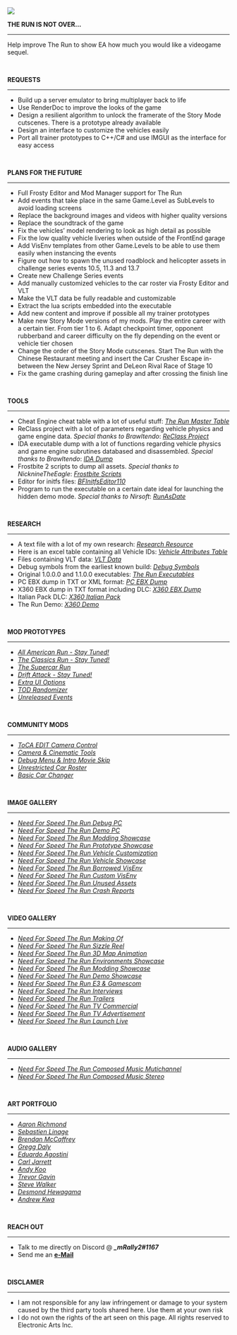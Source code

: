 <img src="https://i.imgur.com/dAMl846.jpg">
<div class="rich-text">
   <p><strong>THE RUN IS NOT OVER...</strong></p>
   <hr>
   <p>Help improve The Run to show EA how much you would like a videogame sequel.</p>
   <p><br></p>
   <p><strong>REQUESTS</strong></p>
   <hr>
   <ul>
      <li>Build up a server emulator to bring multiplayer back to life</li>
      <li>Use RenderDoc to improve the looks of the game</li>
      <li>Design a resilient algorithm to unlock the framerate of the Story Mode cutscenes. There is a prototype already available</li>
      <li>Design an interface to customize the vehicles easily</li>
      <li>Port all trainer prototypes to C++/C# and use IMGUI as the interface for easy access</li>
   </ul>
   <p><br></p>
   <p><strong>PLANS FOR THE FUTURE</strong></p>
   <hr>
   <ul>
      <li>Full Frosty Editor and Mod Manager support for The Run</li>
      <li>Add events that take place in the same Game.Level as SubLevels to avoid loading screens</li>
      <li>Replace the background images and videos with higher quality versions</li>
      <li>Replace the soundtrack of the game</li>
      <li>Fix the vehicles’ model rendering to look as high detail as possible</li>
      <li>Fix the low quality vehicle liveries when outside of the FrontEnd garage</li>
      <li>Add VisEnv templates from other Game.Levels to be able to use them easily when instancing the events</li>
      <li>Figure out how to spawn the unused roadblock and helicopter assets in challenge series events 10.5, 11.3 and 13.7</li>
      <li>Create new Challenge Series events</li>
      <li>Add manually customized vehicles to the car roster via Frosty Editor and VLT</li>
      <li>Make the VLT data be fully readable and customizable</li>
      <li>Extract the lua scripts embedded into the executable</li>
      <li>Add new content and improve if possible all my trainer prototypes</li>
      <li>Make new Story Mode versions of my mods. Play the entire career with a certain tier. From tier 1 to 6. Adapt checkpoint timer, opponent rubberband and career difficulty on the fly depending on the event or vehicle tier chosen</li>
      <li>Change the order of the Story Mode cutscenes. Start The Run with the Chinese Restaurant meeting and insert the Car Crusher Escape in-between the New Jersey Sprint and DeLeon Rival Race of Stage 10</li>
      <li>Fix the game crashing during gameplay and after crossing the finish line</li>
   </ul>
   <p><br></p>
   <p><strong>TOOLS</strong></p>
   <hr>
   <ul>
      <li>Cheat Engine cheat table with a lot of useful stuff: <a target="_blank" rel="noopener noreferrer nofollow" href="https://mega.nz/file/pgICXb7Q#IIb7U0wtMN-NmRaddbp-DDrrEWe4KhxznoZdvPvSou4"><em>The Run Master Table</em></a></li>
      <li>ReClass project with a lot of parameters regarding vehicle physics and game engine data. <em>Special thanks to Brawltendo</em>: <a target="_blank" rel="noopener noreferrer nofollow" href="https://mega.nz/file/V5ICBaxJ#iFrfqgGLIYQnmyPUuJ05wdcPU5xLIj-hEnlHi8DuCVE"><em>ReClass Project</em></a></li>
      <li>IDA executable dump with a lot of functions regarding vehicle physics and game engine subrutines databased and disassembled. <em>Special thanks to Brawltendo</em>: <a target="_blank" rel="noopener noreferrer nofollow" href="https://mega.nz/file/d5pmhCQC#jDEstXnBLmOxHqTBulo_IaL_WneC5e3t92SE5uqFylw"><em>IDA Dump</em></a></li>
      <li>Frostbite 2 scripts to dump all assets. <em>Special thanks to NicknineTheEagle</em>: <a target="_blank" rel="noopener noreferrer nofollow" href="https://github.com/NicknineTheEagle/Frostbite-Scripts"><em>Frostbite Scripts</em></a></li>
      <li>Editor for initfs files: <a target="_blank" rel="noopener noreferrer nofollow" href="https://mega.nz/file/Yg4UhYYL#cW8tC4Yab0MbGHWs_aY7c51eSKcJ2IZaE3ZBSjZ7x4I"><em>BFInitfsEditor110</em></a></li>
      <li>Program to run the executable on a certain date ideal for launching the hidden demo mode. <em>Special thanks to Nirsoft</em>: <a target="_blank" rel="noopener noreferrer nofollow" href="https://www.nirsoft.net/utils/run_as_date.html"><em>RunAsDate</em></a></li>
   </ul>
   <p><br></p>
   <p><strong>RESEARCH</strong></p>
   <hr>
      <ul>
      <li>A text file with a lot of my own research: <a target="_blank" rel="noopener noreferrer nofollow" href="https://mega.nz/file/Vhwh0JaB#QS5TP4EOgEledmZHKELXebn2jv494dmstV8dlvnSo2I"><em>Research Resource</em></a></li>
      <li>Here is an excel table containing all Vehicle IDs: <a target="_blank" rel="noopener noreferrer nofollow" href="https://docs.google.com/spreadsheets/d/1PKMQ9pjzXqJNN7dPLvb09Cwpaonbf0m-/edit?usp=sharing&amp;ouid=115565166183456091745&amp;rtpof=true&amp;sd=true"><em>Vehicle Attributes Table</em></a></li>
      <li>Files containing VLT data: <a target="_blank" rel="noopener noreferrer nofollow" href="https://mega.nz/file/E5xlSabJ#_g0C19RXbd3Oc_FmXE4qeim5W0XX1pL2ZVxgoPB9tEg"><em>VLT Data</em></a></li>
      <li>Debug symbols from the earliest known build: <a target="_blank" rel="noopener noreferrer nofollow" href="https://mega.nz/file/ghx1EYhL#dyZHZZLVU7kLAQsz6CrPfLORD_6gt9qKCrJCHy6JQlM"><em>Debug Symbols</em></a></li>
      <li>Original 1.0.0.0 and 1.1.0.0 executables: <a target="_blank" rel="noopener noreferrer nofollow" href="https://mega.nz/file/so510BRC#5l4ckyuPqUc0QEsOGcpDiOanXwyJUymeWUvoE29Q2us"><em>The Run Executables</em></a></li>
      <li>PC EBX dump in TXT or XML format: <a target="_blank" rel="noopener noreferrer nofollow" href="https://mega.nz/file/N0wihAyS#qB8Em0i3RO9N1oKdrQvBL_xsZrDIr5tMFtujDMwmPLA"><em>PC EBX Dump</em></a></li>
      <li>X360 EBX dump in TXT format including DLC: <a target="_blank" rel="noopener noreferrer nofollow" href="https://mega.nz/file/NlhBwShR#XPop9OWiBSPt7N-BhvNI5xTGzMYMq7Bq6_rQI8rfSzk"><em>X360 EBX Dump</em></a></li>
      <li>Italian Pack DLC: <a target="_blank" rel="noopener noreferrer nofollow" href="https://mega.nz/file/RhgVzTLb#B13DwK-BTNE22qXMOd3seL1FCZf1Wj7bKesj1dSUIIU"><em>X360 Italian Pack</em></a></li>
      <li>The Run Demo: <a target="_blank" rel="noopener noreferrer nofollow" href="https://mega.nz/file/E0R3nQZK#ssrizo8-kgO6xZCmm39U7SmiiAQ2HpNm1h1F0Mq9ehs"><em>X360 Demo</em></a></li>
      </ul>
   <p><br></p>
   <p><strong>MOD PROTOTYPES</strong></p>
   <hr>
   <ul>
      <li><a target="_blank" rel="noopener noreferrer nofollow" href="https://github.com/mRally2/AllAmericanRun"><em>All American Run - Stay Tuned!</em></a></li>
      <li><a target="_blank" rel="noopener noreferrer nofollow" href="https://github.com/mRally2/TheClassicsRun"><em>The Classics Run - Stay Tuned!</em></a></li>
      <li><a target="_blank" rel="noopener noreferrer nofollow" href="https://github.com/mRally2/TheSupercarRun"><em>The Supercar Run</em></a></li>
      <li><a target="_blank" rel="noopener noreferrer nofollow" href="https://github.com/mRally2/DriftAttack"><em>Drift Attack - Stay Tuned!</em></a></li>
      <li><a target="_blank" rel="noopener noreferrer nofollow" href="https://github.com/mRally2/ExtraUIOptions"><em>Extra UI Options</em></a></li>
      <li><a target="_blank" rel="noopener noreferrer nofollow" href="https://github.com/mRally2/TODRandomizer"><em>TOD Randomizer</em></a></li>
      <li><a target="_blank" rel="noopener noreferrer nofollow" href="https://github.com/mRally2/UnreleasedEvents"><em>Unreleased Events</em></a></li>
   </ul>
   <p><br></p>
   <p><strong>COMMUNITY MODS</strong></p>
   <hr>
   <ul>
      <li><a target="_blank" rel="noopener noreferrer nofollow" href="http://www.tocaedit.com/2012/08/need-for-speed-run-camera-control.html"><em>ToCA EDIT Camera Control</em></a></li>
      <li><a target="_blank" rel="noopener noreferrer nofollow" href="https://nfsmods.xyz/mod/3472"><em>Camera & Cinematic Tools</em></a></li>
      <li><a target="_blank" rel="noopener noreferrer nofollow" href="https://nfsmods.xyz/mod/3251"><em>Debug Menu & Intro Movie Skip</em></a></li>
      <li><a target="_blank" rel="noopener noreferrer nofollow" href="https://blog.naver.com/PostView.nhn?isHttpsRedirect=true&blogId=ktw051&logNo=10185640112"><em>Unrestricted Car Roster</em></a></li>
      <li><a target="_blank" rel="noopener noreferrer nofollow" href="https://nfsmods.xyz/mod/282"><em>Basic Car Changer</em></a></li>
   </ul>
   <p><br></p>
   <p><strong>IMAGE GALLERY</strong></p>
   <hr>
   <ul>
      <li><a target="_blank" rel="noopener noreferrer nofollow" href="https://imgur.com/a/cPlNhtJ"><em>Need For Speed The Run Debug PC</em></a></li>
      <li><a target="_blank" rel="noopener noreferrer nofollow" href="https://imgur.com/a/SOiSFxy"><em>Need For Speed The Run Demo PC</em></a></li>
      <li><a target="_blank" rel="noopener noreferrer nofollow" href="https://imgur.com/a/9G4YZ8s"><em>Need For Speed The Run Modding Showcase</em></a></li>
      <li><a target="_blank" rel="noopener noreferrer nofollow" href="https://imgur.com/a/XDO2gsI"><em>Need For Speed The Run Prototype Showcase</em></a></li>
      <li><a target="_blank" rel="noopener noreferrer nofollow" href="https://imgur.com/a/WqmNBw1"><em>Need For Speed The Run Vehicle Customization</em></a></li>
      <li><a target="_blank" rel="noopener noreferrer nofollow" href="https://imgur.com/a/mRLN0WU"><em>Need For Speed The Run Vehicle Showcase</em></a></li>
      <li><a target="_blank" rel="noopener noreferrer nofollow" href="https://imgur.com/a/JRwF727"><em>Need For Speed The Run Borrowed VisEnv</em></a></li>
      <li><a target="_blank" rel="noopener noreferrer nofollow" href="https://imgur.com/a/uQtIlye"><em>Need For Speed The Run Custom VisEnv</em></a></li>
      <li><a target="_blank" rel="noopener noreferrer nofollow" href="https://imgur.com/a/5O2WV4w"><em>Need For Speed The Run Unused Assets</em></a></li>
      <li><a target="_blank" rel="noopener noreferrer nofollow" href="https://imgur.com/a/MEwug8p"><em>Need For Speed The Run Crash Reports</em></a></li>
   </ul>
   <p><br></p>
   <p><strong>VIDEO GALLERY</strong></p>
   <hr>
   <ul>
      <li><a target="_blank" rel="noopener noreferrer nofollow" href="https://youtu.be/E2EPTU13f34"><em>Need For Speed The Run Making Of</em></a></li>
      <li><a target="_blank" rel="noopener noreferrer nofollow" href="https://vimeo.com/25533404"><em>Need For Speed The Run Sizzle Reel</em></a></li>
      <li><a target="_blank" rel="noopener noreferrer nofollow" href="https://vimeo.com/37715564"><em>Need For Speed The Run 3D Map Animation</em></a></li>
      <li><a target="_blank" rel="noopener noreferrer nofollow" href="https://vimeo.com/33616977"><em>Need For Speed The Run Environments Showcase</em></a></li>
      <li><a target="_blank" rel="noopener noreferrer nofollow" href="https://youtube.com/playlist?list=PLlY5XyV8TgXVu8K6vbGaWkqa0vKNtt3Xi"><em>Need For Speed The Run Modding Showcase</em></a></li>
      <li><a target="_blank" rel="noopener noreferrer nofollow" href="https://youtu.be/mE6uawWQGqA"><em>Need For Speed The Run Demo Showcase</em></a></li>
      <li><a target="_blank" rel="noopener noreferrer nofollow" href="https://youtube.com/playlist?list=PLlY5XyV8TgXU-2xXHIMOEWpUtiT1v6oN_"><em>Need For Speed The Run E3 & Gamescom</em></a></li>
      <li><a target="_blank" rel="noopener noreferrer nofollow" href="https://youtube.com/playlist?list=PLlY5XyV8TgXVhMJnQpl4zqmosaFqY78UE"><em>Need For Speed The Run Interviews</em></a></li>
      <li><a target="_blank" rel="noopener noreferrer nofollow" href="https://youtube.com/playlist?list=PLlY5XyV8TgXUJhRV2PTQsltzGtL8vEMX2"><em>Need For Speed The Run Trailers</em></a></li>
      <li><a target="_blank" rel="noopener noreferrer nofollow" href="https://youtu.be/RM24dPXETic"><em>Need For Speed The Run TV Commercial</em></a></li>
      <li><a target="_blank" rel="noopener noreferrer nofollow" href="https://vimeo.com/29133538"><em>Need For Speed The Run TV Advertisement</em></a></li>
      <li><a target="_blank" rel="noopener noreferrer nofollow" href="https://youtu.be/e5eIE7INNsc"><em>Need For Speed The Run Launch Live</em></a></li>
   </ul>
   <p><br></p>
   <p><strong>AUDIO GALLERY</strong></p>
   <hr>
   <ul>
      <li><a target="_blank" rel="noopener noreferrer nofollow" href="https://drive.google.com/drive/folders/1AaofeuN0VJQsE-JWy5tKr683VG6rl1cY"><em>Need For Speed The Run Composed Music Mutichannel</em></a></li>
      <li><a target="_blank" rel="noopener noreferrer nofollow" href="https://mega.nz/file/0toDBCJI#kiO2Od5ctCuKKEVnYoWb1aRGdVo649cl24qrP35jzpQ"><em>Need For Speed The Run Composed Music Stereo</em></a></li>
   </ul>
   <p><br></p>
   <p><strong>ART PORTFOLIO</strong></p>
   <hr>
   <ul>
      <li><a target="_blank" rel="noopener noreferrer nofollow" href="https://www.behance.net/gallery/2631941/Need-for-Speed-The-Run"><em>Aaron Richmond</em></a></li>
      <li><a target="_blank" rel="noopener noreferrer nofollow" href="https://www.behance.net/gallery/2526367/Need-For-Speed-The-Run-A-selection-of-tracks"><em>Sebastien Linage</em></a></li>
      <li><a target="_blank" rel="noopener noreferrer nofollow" href="https://www.artstation.com/artwork/q42az"><em>Brendan McCaffrey</em></a></li>
      <li><a target="_blank" rel="noopener noreferrer nofollow" href="https://www.artstation.com/artwork/lV1Ego"><em>Gregg Daly</em></a></li>
      <li><a target="_blank" rel="noopener noreferrer nofollow" href="https://www.artstation.com/artwork/B1gqKD"><em>Eduardo Agostini</em></a></li>
      <li><a target="_blank" rel="noopener noreferrer nofollow" href="https://www.behance.net/gallery/11150347/Need-for-Speed-The-Run"><em>Carl Jarrett</em></a></li>
      <li><a target="_blank" rel="noopener noreferrer nofollow" href="https://www.behance.net/gallery/1625885/Need-for-Speed-The-Run"><em>Andy Koo</em></a></li>
      <li><a target="_blank" rel="noopener noreferrer nofollow" href="https://www.behance.net/gallery/3070525/Driving-The-Music"><em>Trevor Gavin</em></a></li>
      <li><a target="_blank" rel="noopener noreferrer nofollow" href="https://www.behance.net/gallery/23802239/Need-For-Speed-The-Run-Environment-Art"><em>Steve Walker</em></a></li>
      <li><a target="_blank" rel="noopener noreferrer nofollow" href="https://www.behance.net/gallery/2120320/Need-For-Speed-The-Run"><em>Desmond Hewagama
</em></a></li>
      <li><a target="_blank" rel="noopener noreferrer nofollow" href="https://www.behance.net/gallery/22844403/Need-For-Speed-The-Run"><em>Andrew Kwa</em></a></li>
   </ul>
   <p><br></p>
   <p><strong>REACH OUT</strong></p>
   <hr>
   <ul>
      <li>Talk to me directly on Discord @ <em><strong>_mRally2#1167</strong></em></li>
      <li>Send me an <a target="_blank" rel="noopener noreferrer nofollow" href="mailto:mrally2business@outlook.com"><strong>e-Mail</strong></a></li>
   </ul>
   <p><br></p>
   <p><strong>DISCLAMER</strong></p>
   <hr>
   <ul>
      <li>I am not responsible for any law infringement or damage to your system caused by the third party tools shared here. Use them at your own risk</li>
      <li>I do not own the rights of the art seen on this page. All rights reserved to Electronic Arts Inc.<br></li>
   </ul>
   <p><br></p>
</div>
